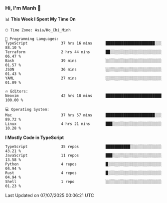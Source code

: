 ### Hi, I'm Manh 👋

<!--START_SECTION:waka-->
📊 **This Week I Spent My Time On** 

```text
🕑︎ Time Zone: Asia/Ho_Chi_Minh

💬 Programming Languages: 
TypeScript               37 hrs 16 mins      ██████████████████████░░░   88.10 % 
Terraform                2 hrs 44 mins       ██░░░░░░░░░░░░░░░░░░░░░░░   06.47 % 
Bash                     39 mins             ░░░░░░░░░░░░░░░░░░░░░░░░░   01.57 % 
JSON                     36 mins             ░░░░░░░░░░░░░░░░░░░░░░░░░   01.43 % 
YAML                     27 mins             ░░░░░░░░░░░░░░░░░░░░░░░░░   01.09 % 

🔥 Editors: 
Neovim                   42 hrs 18 mins      █████████████████████████   100.00 % 

💻 Operating System: 
Mac                      37 hrs 57 mins      ██████████████████████░░░   89.72 % 
Linux                    4 hrs 21 mins       ███░░░░░░░░░░░░░░░░░░░░░░   10.28 % 
```

**I Mostly Code in TypeScript** 

```text
TypeScript               35 repos            ███████████░░░░░░░░░░░░░░   43.21 % 
JavaScript               11 repos            ███░░░░░░░░░░░░░░░░░░░░░░   13.58 % 
Python                   4 repos             █░░░░░░░░░░░░░░░░░░░░░░░░   04.94 % 
Rust                     4 repos             █░░░░░░░░░░░░░░░░░░░░░░░░   04.94 % 
Shell                    1 repo              ░░░░░░░░░░░░░░░░░░░░░░░░░   01.23 % 
```




 Last Updated on 07/07/2025 00:06:21 UTC
<!--END_SECTION:waka-->
